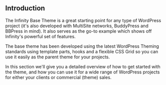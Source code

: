 ## Introduction

The Infinity Base Theme is a great starting point for any type of WordPress project
(it's also developed with MultiSite networks, BuddyPress and BBPress in mind).
It also serves as the go-to example which shows off Infinity's powerful set of features.

The base theme has been developed using the latest WordPress Theming standards using
template parts, hooks and a flexible CSS Grid so you can use it easily as the parent
theme for your projects. 

In this section we'll give you a detailed overview of how to get started with the theme,
and how you can use it for a wide range of WordPress projects for either your clients or
commercial (theme) sales.